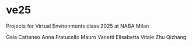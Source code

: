 # ve25
Projects for Virtual Environments class 2025 at NABA Milan

Gaia Cattaneo
Anna Fratucello
Mauro Vanetti
Elisabetta Vitale
Zhu Qizhang